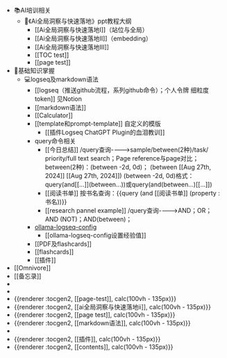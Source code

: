 - 📚AI培训相关
	- 📗《Ai全局洞察与快速落地》ppt教程大纲
		- [[Ai全局洞察与快速落地I]]（站位与全局）
		- [[Ai全局洞察与快速落地II]]（embedding）
		- [[Ai全局洞察与快速落地III]]
		- [[TOC test]]
		- [[page test]]
- 📖基础知识掌握
	- 💻logseq及markdown语法
		- [[logseq（推送github流程，系列github命令）；个人令牌 细粒度token]] 见Notion
		- [[markdown语法]]
		- [[Calculator]]
		- [[template和prompt-template]]  自定义的模版
			- [[插件Logseq ChatGPT Plugin的血泪教训]]
		- query命令相关
			- [[今日总结]]
			  \/query查询---->sample/between(2种)/task/ priority/full text search；Page reference与page对比；
			  between(2种)：(between -2d, 0d)； (between \[[Aug 27th, 2024]] \[[Aug 27th, 2024]])
			  (between -2d, 0d)格式：query(and\[[...]](between...))或query(and(between...)\[[...]])
			- [[阅读书单]]
			  按书名查询：\{{query (and \[[阅读书单]] (property :书名))}}
			- [[research pannel example]]
			  \/query查询---->AND；OR；AND (NOT)；AND(between)；
		- [ollama-logseq-config](../assets/ollama-logseq-config_1724662706173_0.md)
			- [[ollama-logseq-config设置经验值]]
		- [[PDF及flashcards]]
		- [[flashcards]]
		- [[插件]]
- [[Omnivore]]
- [[备忘录]]
-
-
- {{renderer :tocgen2, [[page-test]], calc(100vh - 135px)}}
- {{renderer :tocgen2, [[ai全局洞察与快速落地ii]], calc(100vh - 135px)}}
- {{renderer :tocgen2, [[page test]], calc(100vh - 135px)}}
- {{renderer :tocgen2, [[markdown语法]], calc(100vh - 135px)}}
-
- {{renderer :tocgen2, [[插件]], calc(100vh - 135px)}}
- {{renderer :tocgen2, [[contents]], calc(100vh - 135px)}}